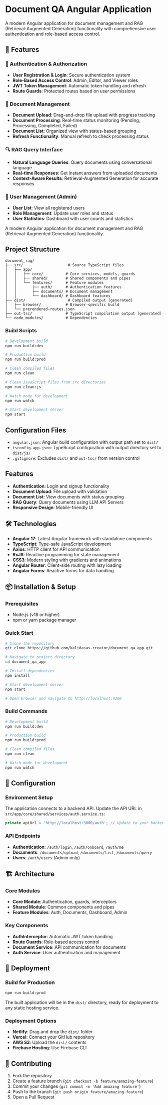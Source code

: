 # Document QA Angular Application

A modern Angular application for document management and RAG (Retrieval-Augmented Generation) functionality with comprehensive user authentication and role-based access control.

## 🚀 Features

### 🔐 Authentication & Authorization
- **User Registration & Login**: Secure authentication system
- **Role-Based Access Control**: Admin, Editor, and Viewer roles
- **JWT Token Management**: Automatic token handling and refresh
- **Route Guards**: Protected routes based on user permissions

### 📄 Document Management
- **Document Upload**: Drag-and-drop file upload with progress tracking
- **Document Processing**: Real-time status monitoring (Pending, Processing, Completed, Failed)
- **Document List**: Organized view with status-based grouping
- **Refresh Functionality**: Manual refresh to check processing status

### 🔍 RAG Query Interface
- **Natural Language Queries**: Query documents using conversational language
- **Real-time Responses**: Get instant answers from uploaded documents
- **Context-Aware Results**: Retrieval-Augmented Generation for accurate responses

### 👥 User Management (Admin)
- **User List**: View all registered users
- **Role Management**: Update user roles and status
- **User Statistics**: Dashboard with user counts and statistics

A modern Angular application for document management and RAG (Retrieval-Augmented Generation) functionality.

## Project Structure

```
document_rag/
├── src/                    # Source TypeScript files
│   ├── app/
│   │   ├── core/          # Core services, models, guards
│   │   ├── shared/        # Shared components and pipes
│   │   └── features/      # Feature modules
│   │       ├── auth/      # Authentication features
│   │       ├── documents/ # Document management
│   │       └── dashboard/ # Dashboard features
├── dist/                   # Compiled output (generated)
│   ├── browser/           # Browser-specific build
│   └── prerendered-routes.json
├── out-tsc/               # TypeScript compilation output (generated)
└── node_modules/          # Dependencies
```

### Build Scripts

```bash
# Development build
npm run build:dev

# Production build
npm run build:prod

# Clean compiled files
npm run clean

# Clean JavaScript files from src directories
npm run clean:js

# Watch mode for development
npm run watch

# Start development server
npm start
```

## Configuration Files

- `angular.json`: Angular build configuration with output path set to `dist/`
- `tsconfig.app.json`: TypeScript configuration with output directory set to `dist/js/`
- `.gitignore`: Excludes `dist/` and `out-tsc/` from version control

## Features

- **Authentication**: Login and signup functionality
- **Document Upload**: File upload with validation
- **Document List**: View documents with status grouping
- **RAG Query**: Query documents using LLM API Servers
- **Responsive Design**: Mobile-friendly UI

## 🛠️ Technologies

- **Angular 17**: Latest Angular framework with standalone components
- **TypeScript**: Type-safe JavaScript development
- **Axios**: HTTP client for API communication
- **RxJS**: Reactive programming for state management
- **CSS3**: Modern styling with gradients and animations
- **Angular Router**: Client-side routing with lazy loading
- **Angular Forms**: Reactive forms for data handling

## 📦 Installation & Setup

### Prerequisites
- Node.js (v18 or higher)
- npm or yarn package manager

### Quick Start
```bash
# Clone the repository
git clone https://github.com/kalidasas-creator/document_qa_app.git

# Navigate to project directory
cd document_qa_app

# Install dependencies
npm install

# Start development server
npm start

# Open browser and navigate to http://localhost:4200
```

### Build Commands
```bash
# Development build
npm run build:dev

# Production build
npm run build:prod

# Clean compiled files
npm run clean

# Watch mode for development
npm run watch
```

## 🔧 Configuration

### Environment Setup
The application connects to a backend API. Update the API URL in `src/app/core/shared/services/auth.service.ts`:

```typescript
private apiUrl = 'http://localhost:3000/auth'; // Update to your backend URL
```

### API Endpoints
- **Authentication**: `/auth/login`, `/auth/onboard`, `/auth/me`
- **Documents**: `/documents/upload`, `/documents/list`, `/documents/query`
- **Users**: `/auth/users` (Admin only)

## 🏗️ Architecture

### Core Modules
- **Core Module**: Authentication, guards, interceptors
- **Shared Module**: Common components and pipes
- **Feature Modules**: Auth, Documents, Dashboard, Admin

### Key Components
- **AuthInterceptor**: Automatic JWT token handling
- **Route Guards**: Role-based access control
- **Document Service**: API communication for documents
- **Auth Service**: User authentication and management

## 🚀 Deployment

### Build for Production
```bash
npm run build:prod
```

The built application will be in the `dist/` directory, ready for deployment to any static hosting service.

### Deployment Options
- **Netlify**: Drag and drop the `dist/` folder
- **Vercel**: Connect your GitHub repository
- **AWS S3**: Upload the `dist/` contents
- **Firebase Hosting**: Use Firebase CLI

## 🤝 Contributing

1. Fork the repository
2. Create a feature branch (`git checkout -b feature/amazing-feature`)
3. Commit your changes (`git commit -m 'Add amazing feature'`)
4. Push to the branch (`git push origin feature/amazing-feature`)
5. Open a Pull Request
